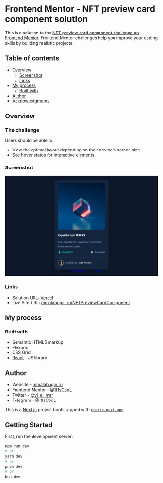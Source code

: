 # Frontend Mentor - NFT preview card component solution

This is a solution to the [NFT preview card component challenge on Frontend Mentor](https://www.frontendmentor.io/challenges/nft-preview-card-component-SbdUL_w0U). Frontend Mentor challenges help you improve your coding skills by building realistic projects. 

## Table of contents

- [Overview](#overview)
  - [Screenshot](#screenshot)
  - [Links](#links)
- [My process](#my-process)
  - [Built with](#built-with)
- [Author](#author)
- [Acknowledgments](#acknowledgments)

## Overview

### The challenge

Users should be able to:

- View the optimal layout depending on their device's screen size
- See hover states for interactive elements

### Screenshot

![](./screenshot.png)

### Links

- Solution URL: [Vercel](https://nft-preview-card-component-main-6k1.vercel.app/)
- Live Site URL: [mmalabugin.ru/NFTPreviewCardComponent](https://mmalabugin.ru/NFTPreviewCardComponent/)

## My process

### Built with

- Semantic HTML5 markup
- Flexbox
- CSS Grid
- [React](https://reactjs.org/) - JS library

## Author

- Website - [mmalabugin.ru](https://mmalabugin.ru/)
- Frontend Mentor - [@1t1sCooL](https://www.frontendmentor.io/profile/1t1sCooL)
- Twitter - [@vi_el_mar](https://www.twitter.com/vi_el_mar)
- Telegram - [@ItIsCooL](https://t.me/ItIsCooL)

This is a [Next.js](https://nextjs.org) project bootstrapped with [
`create-next-app`](https://nextjs.org/docs/pages/api-reference/create-next-app).

## Getting Started

First, run the development server:

```bash
npm run dev
# or
yarn dev
# or
pnpm dev
# or
bun dev
```
